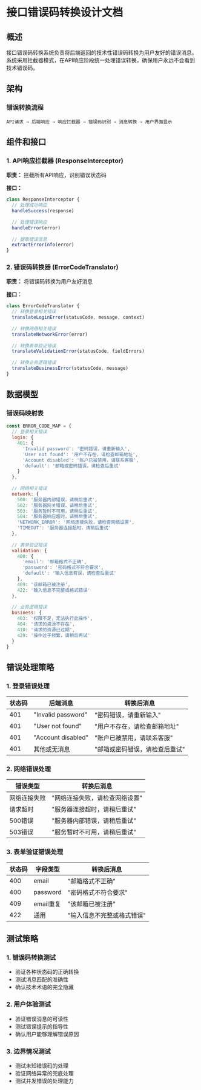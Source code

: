 # 接口错误码转换设计文档

## 概述

接口错误码转换系统负责将后端返回的技术性错误码转换为用户友好的错误消息。系统采用拦截器模式，在API响应阶段统一处理错误转换，确保用户永远不会看到技术错误码。

## 架构

### 错误转换流程

```
API请求 → 后端响应 → 响应拦截器 → 错误码识别 → 消息转换 → 用户界面显示
```

## 组件和接口

### 1. API响应拦截器 (ResponseInterceptor)

**职责：** 拦截所有API响应，识别错误状态码

**接口：**
```javascript
class ResponseInterceptor {
  // 处理成功响应
  handleSuccess(response)
  
  // 处理错误响应
  handleError(error)
  
  // 提取错误信息
  extractErrorInfo(error)
}
```

### 2. 错误码转换器 (ErrorCodeTranslator)

**职责：** 将错误码转换为用户友好消息

**接口：**
```javascript
class ErrorCodeTranslator {
  // 转换登录相关错误
  translateLoginError(statusCode, message, context)
  
  // 转换网络相关错误
  translateNetworkError(error)
  
  // 转换表单验证错误
  translateValidationError(statusCode, fieldErrors)
  
  // 转换业务逻辑错误
  translateBusinessError(statusCode, message)
}
```

## 数据模型

### 错误码映射表

```javascript
const ERROR_CODE_MAP = {
  // 登录相关错误
  login: {
    401: {
      'Invalid password': '密码错误，请重新输入',
      'User not found': '用户不存在，请检查邮箱地址',
      'Account disabled': '账户已被禁用，请联系客服',
      'default': '邮箱或密码错误，请检查后重试'
    }
  },
  
  // 网络相关错误
  network: {
    500: '服务器内部错误，请稍后重试',
    502: '服务器网关错误，请稍后重试',
    503: '服务暂时不可用，请稍后重试',
    504: '服务器响应超时，请稍后重试',
    'NETWORK_ERROR': '网络连接失败，请检查网络设置',
    'TIMEOUT': '服务器连接超时，请稍后重试'
  },
  
  // 表单验证错误
  validation: {
    400: {
      'email': '邮箱格式不正确',
      'password': '密码格式不符合要求',
      'default': '输入信息有误，请检查后重试'
    },
    409: '该邮箱已被注册',
    422: '输入信息不完整或格式错误'
  },
  
  // 业务逻辑错误
  business: {
    403: '权限不足，无法执行此操作',
    404: '请求的资源不存在',
    410: '请求的资源已过期',
    429: '操作过于频繁，请稍后再试'
  }
}
```

## 错误处理策略

### 1. 登录错误处理

| 状态码 | 后端消息 | 转换后消息 |
|--------|----------|-----------|
| 401 | "Invalid password" | "密码错误，请重新输入" |
| 401 | "User not found" | "用户不存在，请检查邮箱地址" |
| 401 | "Account disabled" | "账户已被禁用，请联系客服" |
| 401 | 其他或无消息 | "邮箱或密码错误，请检查后重试" |

### 2. 网络错误处理

| 错误类型 | 转换后消息 |
|----------|-----------|
| 网络连接失败 | "网络连接失败，请检查网络设置" |
| 请求超时 | "服务器连接超时，请稍后重试" |
| 500错误 | "服务器内部错误，请稍后重试" |
| 503错误 | "服务暂时不可用，请稍后重试" |

### 3. 表单验证错误处理

| 状态码 | 字段类型 | 转换后消息 |
|--------|----------|-----------|
| 400 | email | "邮箱格式不正确" |
| 400 | password | "密码格式不符合要求" |
| 409 | email重复 | "该邮箱已被注册" |
| 422 | 通用 | "输入信息不完整或格式错误" |

## 测试策略

### 1. 错误码转换测试
- 验证各种状态码的正确转换
- 测试消息匹配的准确性
- 确认技术术语的完全隐藏

### 2. 用户体验测试
- 验证错误消息的可读性
- 测试错误提示的指导性
- 确认用户能够理解错误原因

### 3. 边界情况测试
- 测试未知错误码的处理
- 验证网络异常的兜底处理
- 测试并发错误的处理能力